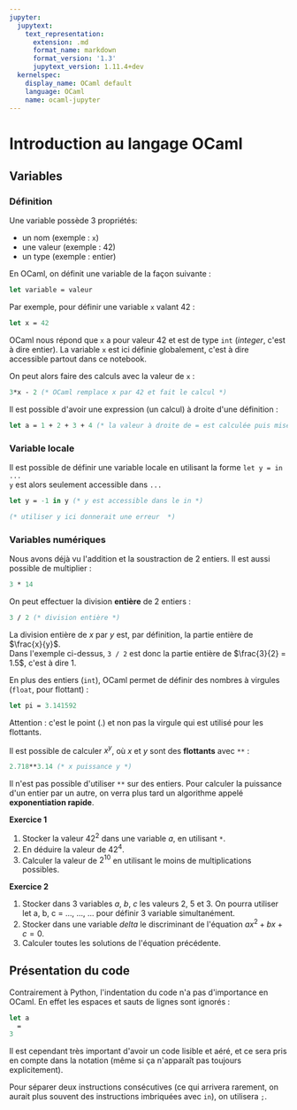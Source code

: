 ```yaml
---
jupyter:
  jupytext:
    text_representation:
      extension: .md
      format_name: markdown
      format_version: '1.3'
      jupytext_version: 1.11.4+dev
  kernelspec:
    display_name: OCaml default
    language: OCaml
    name: ocaml-jupyter
---
```


<!-- #region -->
# Introduction au langage OCaml

## Variables

### Définition

Une variable possède 3 propriétés:
- un nom (exemple : `x`)
- une valeur (exemple : 42)
- un type (exemple : entier)

En OCaml, on définit une variable de la façon suivante :
```ocaml
let variable = valeur
```

Par exemple, pour définir une variable `x` valant 42 :
<!-- #endregion -->

```ocaml
let x = 42
```

OCaml nous répond que `x` a pour valeur 42 et est de type `int` (*integer*, c'est à dire entier).
La variable `x` est ici définie globalement, c'est à dire accessible partout dans ce notebook.

On peut alors faire des calculs avec la valeur de `x` :

```ocaml
3*x - 2 (* OCaml remplace x par 42 et fait le calcul *)
```

Il est possible d'avoir une expression (un calcul) à droite d'une définition :

```ocaml
let a = 1 + 2 + 3 + 4 (* la valeur à droite de = est calculée puis mise dans a *)
```

### Variable locale

Il est possible de définir une variable locale en utilisant la forme `let y = in ...`  
`y` est alors seulement accessible dans `...`

```ocaml
let y = -1 in y (* y est accessible dans le in *)
```

```ocaml
(* utiliser y ici donnerait une erreur  *)
```

### Variables numériques

Nous avons déjà vu l'addition et la soustraction de 2 entiers. Il est aussi possible de multiplier :

```ocaml
3 * 14
```

On peut effectuer la division **entière** de 2 entiers :

```ocaml
3 / 2 (* division entière *)
```

La division entière de $x$ par $y$ est, par définition, la partie entière de $\frac{x}{y}$.  
Dans l'exemple ci-dessus, `3 / 2` est donc la partie entière de $\frac{3}{2} = 1.5$, c'est à dire $1$. 


En plus des entiers (`int`), OCaml permet de définir des nombres à virgules (`float`, pour flottant) :

```ocaml
let pi = 3.141592
```

Attention : c'est le point (.) et non pas la virgule qui est utilisé pour les flottants.


Il est possible de calculer $x^y$, où $x$ et $y$ sont des **flottants** avec `**` :

```ocaml
2.718**3.14 (* x puissance y *)
```

Il n'est pas possible d'utiliser `**` sur des entiers. Pour calculer la puissance d'un entier par un autre, on verra plus tard un algorithme appelé **exponentiation rapide**.


**Exercice 1**
1. Stocker la valeur $42^2$ dans une variable $a$, en utilisant `*`.
2. En déduire la valeur de $42^4$.
3. Calculer la valeur de $2^{10}$ en utilisant le moins de multiplications possibles.


**Exercice 2**

1. Stocker dans 3 variables $a$, $b$, $c$ les valeurs 2, 5 et 3. On pourra utiliser let a, b, c = ..., ..., ... pour définir 3 variable simultanément. 
2. Stocker dans une variable $delta$ le discriminant de l'équation $ax^2 + bx + c = 0$.
3. Calculer toutes les solutions de l'équation précédente.


## Présentation du code

Contrairement à Python, l'indentation du code n'a pas d'importance en OCaml. En effet les espaces et sauts de lignes sont ignorés :

```ocaml
let a 
  =
3
```

 Il est cependant très important d'avoir un code lisible et aéré, et ce sera pris en compte dans la notation (même si ça n'apparaît pas toujours explicitement).



Pour séparer deux instructions consécutives (ce qui arrivera rarement, on aurait plus souvent des instructions imbriquées avec `in`), on utilisera `;`.
